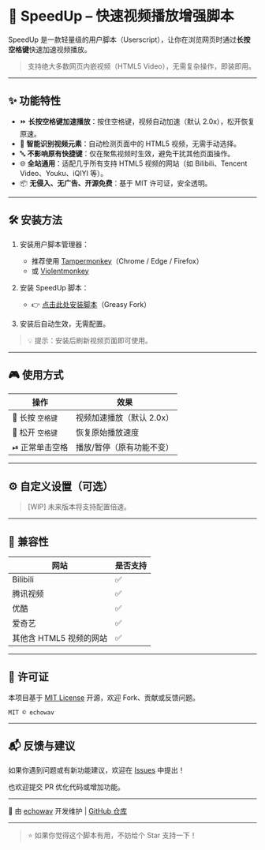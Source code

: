 # 🚀 SpeedUp – 快速视频播放增强脚本

SpeedUp 是一款轻量级的用户脚本（Userscript），让你在浏览网页时通过**长按空格键**快速加速视频播放。

> 支持绝大多数网页内嵌视频（HTML5 Video），无需复杂操作，即装即用。

---

## ✨ 功能特性

- ⏩ **长按空格键加速播放**：按住空格键，视频自动加速（默认 2.0x），松开恢复原速。
- 🎯 **智能识别视频元素**：自动检测页面中的 HTML5 视频，无需手动选择。
- 🔤 **不影响原有快捷键**：仅在聚焦视频时生效，避免干扰其他页面操作。
- 🌐 **全站通用**：适配几乎所有支持 HTML5 视频的网站（如 Bilibili、Tencent Video、Youku、iQIYI 等）。
- 📦 **无侵入、无广告、开源免费**：基于 MIT 许可证，安全透明。

---

## 🛠 安装方法

1. 安装用户脚本管理器：
   - 推荐使用 [Tampermonkey](https://www.tampermonkey.net/)（Chrome / Edge / Firefox）
   - 或 [Violentmonkey](https://violentmonkey.github.io/)

2. 安装 SpeedUp 脚本：
   - 👉 [点击此处安装脚本](https://greasyfork.org/zh-CN/scripts/545989-speedup)（Greasy Fork）

3. 安装后自动生效，无需配置。

> 💡 提示：安装后刷新视频页面即可使用。

---

## 🎮 使用方式

| 操作 | 效果 |
|------|------|
| 🔲 长按 `空格键` | 视频加速播放（默认 2.0x） |
| 🔹 松开 `空格键` | 恢复原始播放速度 |
| ⏯ 正常单击空格 | 播放/暂停（原有功能不变） |

---

## ⚙️ 自定义设置（可选）

> [WIP] 未来版本将支持配置倍速。

---

## 🧩 兼容性

| 网站         | 是否支持 |
|--------------|----------|
| Bilibili     | ✅ |
| 腾讯视频      | ✅ |
| 优酷         | ✅ |
| 爱奇艺       | ✅ |
| 其他含 HTML5 视频的网站 | ✅ |

---

## 📄 许可证

本项目基于 [MIT License](LICENSE) 开源，欢迎 Fork、贡献或反馈问题。

```
MIT © echowav
```

---

## 📬 反馈与建议

如果你遇到问题或有新功能建议，欢迎在 [Issues](https://github.com/echowav/speedup/issues) 中提出！

也欢迎提交 PR 优化代码或增加功能。

---

🔧 由 [echowav](https://github.com/echowav) 开发维护 | [GitHub 仓库](https://github.com/echowav/speedup)

---

> ⭐ 如果你觉得这个脚本有用，不妨给个 Star 支持一下！
